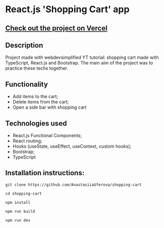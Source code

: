 # React.js 'Shopping Cart' app

## [Check out the project on Vercel](https://shopping-cart-drab-mu.vercel.app)

## Description

Project made with webdevsimplified YT tutorial: shopping cart made with TypeScript, React.js and Bootstrap. The main aim of the project was to practice these techs together.

## Functionality

* Add items to the cart;
* Delete items from the cart;
* Open a side bar with shopping cart

## Technologies used

* React.js Functional Components;
* React routing;
* Hooks (useState, useEffect, useContext, custom hooks);
* Bootstrap;
* TypeScript

## Installation instructions:

```
git clone https://github.com/AnastasiiaUferova/shopping-cart

cd shopping-cart

npm install 

npm run build

npm run dev
```
